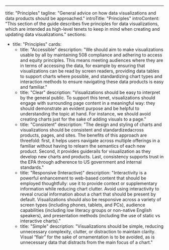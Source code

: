 ---
title: "Principles"
tagline: "General advice on how data visualizations and data products should be approached."
introTitle: "Principles"
introContent: "This section of the guide describes five principles for data visualizations, which are intended as high-level tenets to keep in mind when creating and updating data visualizations."
sections:
  - title: "Principles"
    cards:
      - title: "Accessible"
        description: "We should aim to make visualizations usable by all by maintaining 508 compliance and adhering to access and equity principles. This means meeting audiences where they are in terms of accessing the data, for example by ensuring that visualizations can be read by screen readers, providing data tables to support charts where possible, and standardizing chart types and interaction methods to ensure navigating these data products is easy and familiar."
      - title: "Clear"
        description: "Visualizations should be easy to interpret by the general public. To support this tenet, visualizations should engage with surrounding page content in a meaningful way: they should demonstrate an evident purpose and be helpful to understanding the topic at hand. For instance, we should avoid creating charts just for the sake of adding visuals to a page."
      - title: "Consistent"
        description: "The design and styling of charts and visualizations should be consistent and standardizedacross products, pages, and sites. The benefits of this approach are threefold: first, it helps users navigate across multiple offerings in a familiar without having to relearn the semantics of each new product. Second, it provides guiderails for visualization as they develop new charts and products. Last, consistency supports trust in the EPA through adherence to US government and internal standards."
      - title: "Responsive (Interactive)"
        description: "Interactivity is a powerful enhancement to web-based content that should be employed thoughtfully: use it to provide context or supplementary information while reducing chart clutter. Avoid using interactivity to reveal crucial information about a chart that should be present by default. Visualizations should also be responsive across a variety of screen types (including phones, tablets, and PCs), audience capabilities (including low literacy groups or non-native English speakers), and presentation methods (including the use of static vs interactive charts)."
      - title: "Simple"
        description: "Visualizations should be simple, reducing unnecessary complexity, clutter, or distraction to maintain clarity. Visual “flair” for the sake of ornamentation is to be avoided, as is unnecessary data that distracts from the main focus of a chart."
